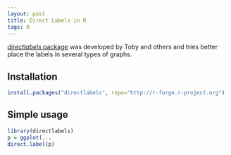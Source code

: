 ```yaml
---
layout: post
title: Direct Labels in R
tags: R
---
```


[*directlabels* package](http://directlabels.r-forge.r-project.org/) was developed by Toby and others and tries better place the labels in several types of graphs.

## Installation

~~~r
install.packages("directlabels", repo="http://r-forge.r-project.org")
~~~

## Simple usage

~~~r
library(directlabels)
p = ggplot(...
direct.label(p)
~~~

